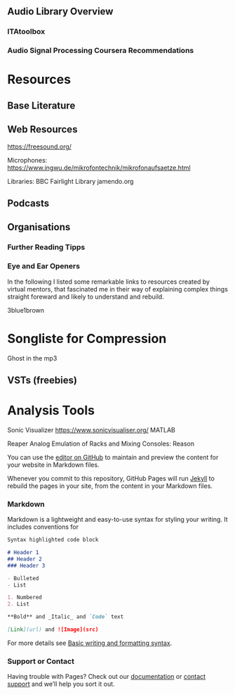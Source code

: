 ## Audio Library Overview

### ITAtoolbox

### Audio Signal Processing Coursera Recommendations

# Resources

## Base Literature

## Web Resources
https://freesound.org/

Microphones: 
https://www.ingwu.de/mikrofontechnik/mikrofonaufsaetze.html


Libraries:
BBC
Fairlight Library
jamendo.org



## Podcasts

## Organisations
### Further Reading Tipps

### Eye and Ear Openers
In the following I listed some remarkable links to resources created by virtual mentors, that fascinated me in their way of explaining complex things straight foreward and likely to understand and rebuild.

3blue1brown

# Songliste for Compression
Ghost in the mp3


## VSTs (freebies)

# Analysis Tools
Sonic Visualizer https://www.sonicvisualiser.org/
MATLAB

Reaper
Analog Emulation of Racks and Mixing Consoles: Reason


You can use the [editor on GitHub](https://github.com/cbck/Audio-Signal-Processing/edit/gh-pages/index.md) to maintain and preview the content for your website in Markdown files.

Whenever you commit to this repository, GitHub Pages will run [Jekyll](https://jekyllrb.com/) to rebuild the pages in your site, from the content in your Markdown files.

### Markdown

Markdown is a lightweight and easy-to-use syntax for styling your writing. It includes conventions for

```markdown
Syntax highlighted code block

# Header 1
## Header 2
### Header 3

- Bulleted
- List

1. Numbered
2. List

**Bold** and _Italic_ and `Code` text

[Link](url) and ![Image](src)
```

For more details see [Basic writing and formatting syntax](https://docs.github.com/en/github/writing-on-github/getting-started-with-writing-and-formatting-on-github/basic-writing-and-formatting-syntax).


### Support or Contact

Having trouble with Pages? Check out our [documentation](https://docs.github.com/categories/github-pages-basics/) or [contact support](https://support.github.com/contact) and we’ll help you sort it out.
